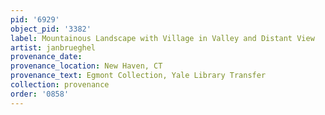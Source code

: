 ```yaml
---
pid: '6929'
object_pid: '3382'
label: Mountainous Landscape with Village in Valley and Distant View
artist: janbrueghel
provenance_date:
provenance_location: New Haven, CT
provenance_text: Egmont Collection, Yale Library Transfer
collection: provenance
order: '0858'
---
```

